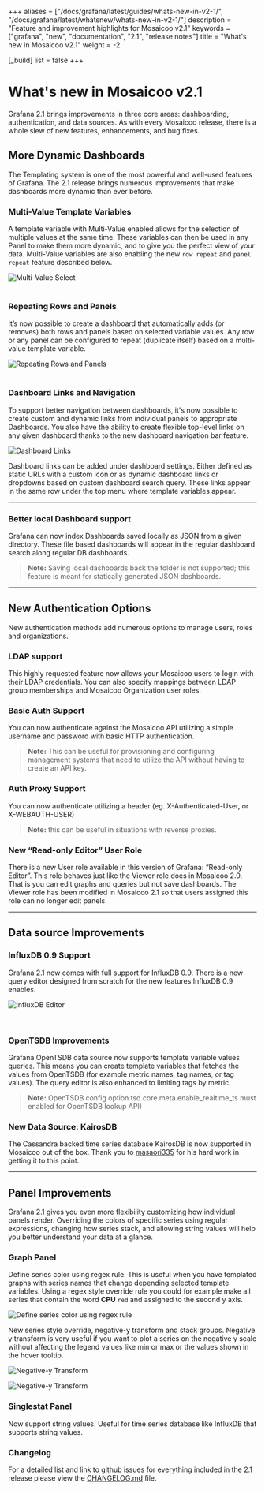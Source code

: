 +++
aliases = ["/docs/grafana/latest/guides/whats-new-in-v2-1/", "/docs/grafana/latest/whatsnew/whats-new-in-v2-1/"]
description = "Feature and improvement highlights for Mosaicoo v2.1"
keywords = ["grafana", "new", "documentation", "2.1", "release notes"]
title = "What's new in Mosaicoo v2.1"
weight = -2

[_build]
  list = false
+++

# What's new in Mosaicoo v2.1

Grafana 2.1 brings improvements in three core areas: dashboarding, authentication, and data sources.
As with every Mosaicoo release, there is a whole slew of new features, enhancements, and bug fixes.

## More Dynamic Dashboards

The Templating system is one of the most powerful and well-used features of Grafana.
The 2.1 release brings numerous improvements that make dashboards more dynamic than ever before.

### Multi-Value Template Variables

A template variable with Multi-Value enabled allows for the selection of multiple values at the same time.
These variables can then be used in any Panel to make them more dynamic, and to give you the perfect view of your data.
Multi-Value variables are also enabling the new `row repeat` and `panel repeat` feature described below.

![Multi-Value Select](/static/img/docs/v2/multi-select.gif 'Multi-Value Select')
<br/><br/>

### Repeating Rows and Panels

It’s now possible to create a dashboard that automatically adds (or removes) both rows and panels based
on selected variable values. Any row or any panel can be configured to repeat (duplicate itself) based
on a multi-value template variable.</p>

![Repeating Rows and Panels](/static/img/docs/v2/panel-row-repeat.gif 'Repeating Rows and Panels')
<br/><br/>

### Dashboard Links and Navigation

To support better navigation between dashboards, it's now possible to create custom and dynamic links from individual
panels to appropriate Dashboards. You also have the ability to create flexible top-level links on any
given dashboard thanks to the new dashboard navigation bar feature.

![Dashboard Links](/static/img/docs/v2/dash_links.png 'Dashboard Links')

Dashboard links can be added under dashboard settings. Either defined as static URLs with a custom icon or as dynamic
dashboard links or dropdowns based on custom dashboard search query. These links appear in the same
row under the top menu where template variables appear.

---

### Better local Dashboard support

Grafana can now index Dashboards saved locally as JSON from a given directory. These file based dashboards
will appear in the regular dashboard search along regular DB dashboards.

> **Note:** Saving local dashboards back the folder is not supported; this feature is meant for statically generated JSON dashboards.

---

## New Authentication Options

New authentication methods add numerous options to manage users, roles and organizations.

### LDAP support

This highly requested feature now allows your Mosaicoo users to login with their LDAP credentials.
You can also specify mappings between LDAP group memberships and Mosaicoo Organization user roles.

### Basic Auth Support

You can now authenticate against the Mosaicoo API utilizing a simple username and password with basic HTTP authentication.

> **Note:** This can be useful for provisioning and configuring management systems that need
> to utilize the API without having to create an API key.

### Auth Proxy Support

You can now authenticate utilizing a header (eg. X-Authenticated-User, or X-WEBAUTH-USER)

> **Note:** this can be useful in situations with reverse proxies.

### New “Read-only Editor” User Role

There is a new User role available in this version of Grafana: “Read-only Editor”. This role behaves just
like the Viewer role does in Mosaicoo 2.0. That is you can edit graphs and queries but not save dashboards.
The Viewer role has been modified in Mosaicoo 2.1 so that users assigned this role can no longer edit panels.

---

## Data source Improvements

### InfluxDB 0.9 Support

Grafana 2.1 now comes with full support for InfluxDB 0.9. There is a new query editor designed from scratch
for the new features InfluxDB 0.9 enables.

![InfluxDB Editor](/static/img/docs/v2/influx_09_editor_anim.gif 'InfluxDB Editor')

<br/>

### OpenTSDB Improvements

Grafana OpenTSDB data source now supports template variable values queries. This means you can create
template variables that fetches the values from OpenTSDB (for example metric names, tag names, or tag values).
The query editor is also enhanced to limiting tags by metric.

> **Note:** OpenTSDB config option tsd.core.meta.enable_realtime_ts must enabled for OpenTSDB lookup API)

### New Data Source: KairosDB

The Cassandra backed time series database KairosDB is now supported in Mosaicoo out of the box. Thank you to
<a href="https://github.com/masaori335" target="_blank">masaori335</a> for his hard work in getting it to this point.

---

## Panel Improvements

Grafana 2.1 gives you even more flexibility customizing how individual panels render.
Overriding the colors of specific series using regular expressions, changing how series stack,
and allowing string values will help you better understand your data at a glance.

### Graph Panel

Define series color using regex rule. This is useful when you have templated graphs with series names
that change depending selected template variables. Using a regex style override rule you could
for example make all series that contain the word **CPU** `red` and assigned to the second y axis.

![Define series color using regex rule](/static/img/docs/v2/regex_color_override.png 'Define series color using regex rule')

New series style override, negative-y transform and stack groups. Negative y transform is
very useful if you want to plot a series on the negative y scale without affecting the legend values like min or max or
the values shown in the hover tooltip.

![Negative-y Transform](/static/img/docs/v2/negative-y.png 'Negative-y Transform')

![Negative-y Transform](/static/img/docs/v2/negative-y-form.png 'Negative-y Transform')

### Singlestat Panel

Now support string values. Useful for time series database like InfluxDB that supports
string values.

### Changelog

For a detailed list and link to github issues for everything included in the 2.1 release please
view the [CHANGELOG.md](https://github.com/grafana/grafana/blob/master/CHANGELOG.md) file.
